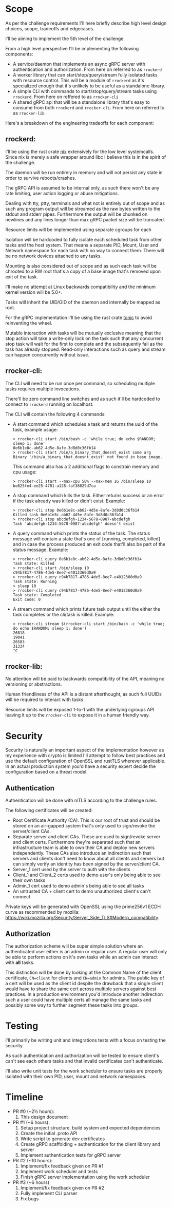 # Scope

As per the challenge requirements I'll here briefly describe high level design choices, scope, tradeoffs and edgecases.

I'll be aiming to implement the 5th level of the challenge.

From a high level perspective I'll be implementing the following components:

- A service/daemon that implements an async gRPC server with authentication and authorization. From here on referred to as `rrockerd`
- A worker library that can start/stop/query/stream fully isolated tasks with resource control. This will be a module of `rrockerd` as it's specialized enough that it's unlikely to be useful as a standalone library.
- A simple CLI with commands to start/stop/query/stream tasks using `rrockerd`. From here on reffered to as `rrocker-cli`
- A shared gRPC api that will be a standalone library that's easy to consume from both `rrockerd` and `rrocker-cli`. From here on referred to as `rrocker-lib`

Here's a breakdown of the engineering tradeoffs for each component:

## rrockerd:
I'll be using the rust crate [nix](https://github.com/nix-rust/nix) extensively for the low level systemcalls. Since nix is merely a safe wrapper around libc I believe this is in the spirit of the challenge.

The daemon will be run entirely in memory and will not persist any state in order to survive reboots/crashes.

The gRPC API is assumed to be internal only, as such there won't be any rate limiting, user action logging or abuse mitigations.

Dealing with tty, ptty, terminals and what not is entirely out of scope and as such any program output will be streamed as the raw bytes written to the stdout and stderr pipes.
Furthermore the output will be chunked on newlines and any lines longer than max gRPC packet size will be truncated.

Resource limits will be implemented using separate cgroups for each

Isolation will be hardcoded to fully isolate each scheduled task from other tasks and the host system. That means a separate PID, Mount, User and Network namespace for each task with no way to connect them.
There will be no network devices attached to any tasks.

Mounting is also considered out of scope and as such each task will be chrooted to a RW root that's a copy of a base image that's removed upon exit of the task.

I'll make no attempt at Linux backwards compatibility and the minimum kernel version will be 5.0+.

Tasks will inherit the UID/GID of the daemon and internally be mapped as root.

For the gRPC implementation I'll be using the rust crate [tonic](https://github.com/hyperium/tonic) to avoid reinventing the wheel.

Mutable interaction with tasks will be mutually exclusive meaning that the stop action will take a write-only lock on the task such that any concurrent stop task will wait for the first to complete and the subsequently fail as the task has already stopped.
Read-only interactions such as query and stream can happen concurrently without issue.

## rrocker-cli:
The CLI will need to be run once per command, so scheduling multiple tasks requires multiple invocations.

There'll be zero command line switches and as such it'll be hardcoded to connect to `rrockerd` running on localhost.

The CLI will contain the following 4 commands:

- A start command which schedules a task and returns the uuid of the task, example usage: 
    ```
    > rrocker-cli start /bin/bash -c 'while true; do echo $RANDOM; sleep 1; done'
    0e6b1e8c-ab62-4d5e-8afe-3d8d0c36fb14
    > rrocker-cli start /bin/a_binary_that_doesnt_exist some arg
    Binary '/bin/a_binary_that_doesnt_exist' not found in base image.
    ```
    This command also has a 2 additional flags to constrain memory and cpu usage:
    ```
    > rrocker-cli start --max-cpu 50% --max-mem 1G /bin/sleep 10
    be625fe4-ee25-4781-a128-faf38029d7ca
    ```
- A stop command which kills the task. Either returns success or an error if the task already was killed or didn't exist. Example:
    ```
    > rrocker-cli stop 0e6b1e8c-ab62-4d5e-8afe-3d8d0c36fb14
    Killed task 0e6b1e8c-ab62-4d5e-8afe-3d8d0c36fb14
    > rrocker-cli stop abcdefgh-1234-5678-0987-abcdefgh
    Task 'abcdefgh-1234-5678-0987-abcdefgh' doesn't exist
    ```
- A query command which prints the status of the task. The status message will contain a state that's one of [running, completed, killed] and in case the process produced an exit code that'll also be part of the status message. Example: 
    ```
    > rrocker-cli query 0e6b1e8c-ab62-4d5e-8afe-3d8d0c36fb14
    Task state: Killed
    > rrocker-cli start /bin/sleep 10
    c94b7817-4786-4de5-8ee7-e4012360d0a9
    > rrocker-cli query c94b7817-4786-4de5-8ee7-e4012360d0a9
    Task state: Running
    > sleep 10
    > rrocker-cli query c94b7817-4786-4de5-8ee7-e4012360d0a9
    Task state: Completed
    Exit code: 0
    ```
- A stream command which prints future task output until the either the task completes or the cli/task is killed. Example:
    ```
    > rrocker-cli stream $(rrocker-cli start /bin/bash -c 'while true; do echo $RANDOM; sleep 1; done')
    26818
    19041
    26583
    31334
    ^C
    ```

## rrocker-lib:
No attention will be paid to backwards compatibility of the API, meaning no versioning or abstractions.

Human friendliness of the API is a distant afterthought, as such full UUIDs will be required to interact with tasks.

Resource limits will be exposed 1-to-1 with the underlying cgroups API leaving it up to the `rrocker-cli` to expose it in a human friendly way.
# Security
Security is naturally an important aspect of the implementation however as my experience with crypto is limited I'll attempt to follow best practices and use the default configuration of OpenSSL and rustTLS wherever applicable.
In an actual production system you'd have a security expert decide the configuration based on a threat model.

## Authentication
Authentication will be done with mTLS according to the challenge rules.

The following certificates will be created:
- Root Certificate Authority (CA). This is our root of trust and should be stored on an air-gapped system that's only used to sign/revoke the server/client CAs.
- Separate server and client CAs. These are used to sign/revoke server and client certs. Furthermore they're separated such that an infrastructure team is able to own their CA and deploy new servers independently. These CAs also introduce an indirection such that servers and clients don't need to know about all clients and servers but can simply verify an identity has been signed by the server/client CA.
- Server_1 cert used by the server to auth with the clients
- Client_1 and Client_2 certs used to demo user's only being able to see their own tasks
- Admin_1 cert used to demo admin's being able to see all tasks
- An untrusted CA + client cert to demo unauthorized client's can't connect

Private keys will be generated with OpenSSL using the prime256v1 ECDH curve as recommended by mozilla: https://wiki.mozilla.org/Security/Server_Side_TLS#Modern_compatibility.

## Authorization
The authorization scheme will be super simple solution where an authenticated user either is an admin or regular user.
A regular user will only be able to perform actions on it's own tasks while an admin can interact with **all** tasks.

This distinction will be done by looking at the Common Name of the client certificate, `CN=client` for clients and `CN=admin` for admins.
The public key of a cert will be used as the client id despite the drawback that a single client would have to share the same cert across multiple servers against best practices. 
In a production environment you'd introduce another indirection such a user could have multiple certs all manage the same tasks and possibly some way to further segment these tasks into groups.

# Testing
I'll primarily be writing unit and integrations tests with a focus on testing the security.

As such authentication and authorization will be tested to ensure client's can't see each others tasks and that invalid certificates can't authenticate.

I'll also write unit tests for the work scheduler to ensure tasks are properly isolated with their own PID, user, mount and network namespaces.

# Timeline

- PR #0 (~2½ hours):
    1. This design document
- PR #1 (~6 hours):
    1. Setup project structure, build system and expected dependencies
    1. Create the initial .proto API 
    1. Write script to generate dev certificates
    1. Create gRPC scaffolding + authentication for the client library and server
    1. Implement authentication tests for gRPC server
- PR #2 (~10 hours):
    1. Implement/fix feedback given on PR #1
    1. Implement work scheduler and tests
    1. Finish gRPC server implementation using the work scheduler
- PR #3 (~6 hours)
    1. Implement/fix feedback given on PR #2
    1. Fully implement CLI parser
    1. Fix bugs